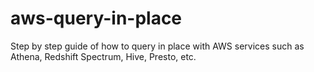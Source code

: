 # aws-query-in-place
Step by step guide of how to query in place with AWS services such as Athena, Redshift Spectrum, Hive, Presto, etc.
